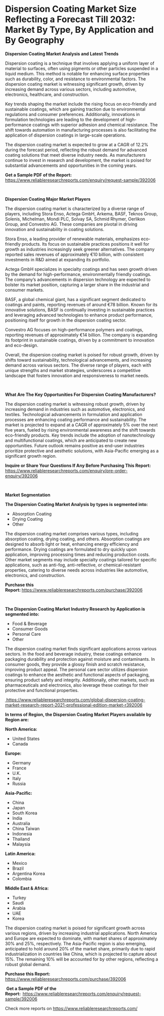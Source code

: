 <p><h1>Dispersion Coating Market Size Reflecting a Forecast Till 2032: Market By Type, By Application and By Geography</h1></p><p><strong>Dispersion Coating Market Analysis and Latest Trends</strong></p>
<p><p>Dispersion coating is a technique that involves applying a uniform layer of material to surfaces, often using pigments or other particles suspended in a liquid medium. This method is notable for enhancing surface properties such as durability, color, and resistance to environmental factors. The dispersion coating market is witnessing significant growth, driven by increasing demand across various sectors, including automotive, electronics, healthcare, and construction. </p><p>Key trends shaping the market include the rising focus on eco-friendly and sustainable coatings, which are gaining traction due to environmental regulations and consumer preferences. Additionally, innovations in formulation technologies are leading to the development of high-performance coatings with superior adhesion and chemical resistance. The shift towards automation in manufacturing processes is also facilitating the application of dispersion coatings in large-scale operations. </p><p>The dispersion coating market is expected to grow at a CAGR of 12.2% during the forecast period, reflecting the robust demand for advanced coating solutions that meet diverse industry needs. As manufacturers continue to invest in research and development, the market is poised for substantial advancements and opportunities in the coming years.</p></p>
<p><strong>Get a Sample PDF of the Report:&nbsp;</strong> <a href="https://www.reliableresearchreports.com/enquiry/request-sample/392006?utm_campaign=2098&utm_medium=2&utm_source=Github&utm_content=ia&utm_term=29032025&utm_id=dispersion-coating">https://www.reliableresearchreports.com/enquiry/request-sample/392006</a></p>
<p>&nbsp;</p>
<p><strong>Dispersion Coating Major Market Players</strong></p>
<p><p>The dispersion coating market is characterized by a diverse range of players, including Stora Enso, Actega GmbH, Arkema, BASF, Teknos Group, Solenis, Michelman, Mondi PLC, Solvay SA, Schmid Rhymer, Oerlikon Group, and Convestro AG. These companies are pivotal in driving innovation and sustainability in coating solutions.</p><p>Stora Enso, a leading provider of renewable materials, emphasizes eco-friendly products. Its focus on sustainable practices positions it well for growth as industries increasingly seek greener alternatives. The company reported sales revenues of approximately €10 billion, with consistent investments in R&D aimed at expanding its portfolio.</p><p>Actega GmbH specializes in specialty coatings and has seen growth driven by the demand for high-performance, environmentally friendly coatings. The company’s advancements in dispersion technology are expected to bolster its market position, capturing a larger share in the industrial and consumer markets.</p><p>BASF, a global chemical giant, has a significant segment dedicated to coatings and paints, reporting revenues of around €78 billion. Known for its innovative solutions, BASF is continually investing in sustainable practices and leveraging advanced technologies to enhance product performance, positioning itself for growth in the dispersion coating sector.</p><p>Convestro AG focuses on high-performance polymers and coatings, reporting revenues of approximately €14 billion. The company is expanding its footprint in sustainable coatings, driven by a commitment to innovation and eco-design.</p><p>Overall, the dispersion coating market is poised for robust growth, driven by shifts toward sustainability, technological advancements, and increasing demand across various sectors. The diverse range of players, each with unique strengths and market strategies, underscores a competitive landscape that fosters innovation and responsiveness to market needs.</p></p>
<p>&nbsp;</p>
<p><strong>What Are The Key Opportunities For Dispersion Coating Manufacturers?</strong></p>
<p><p>The dispersion coating market is witnessing robust growth, driven by increasing demand in industries such as automotive, electronics, and textiles. Technological advancements in formulation and application processes are enhancing coating performance and sustainability. The market is projected to expand at a CAGR of approximately 5% over the next five years, fueled by rising environmental awareness and the shift towards eco-friendly products. Key trends include the adoption of nanotechnology and multifunctional coatings, which are anticipated to create new opportunities. Future outlook remains positive as end-user industries prioritize protective and aesthetic solutions, with Asia-Pacific emerging as a significant growth region.</p></p>
<p><strong>Inquire or Share Your Questions If Any Before Purchasing This Report:</strong> <a href="https://www.reliableresearchreports.com/enquiry/pre-order-enquiry/392006?utm_campaign=2098&utm_medium=2&utm_source=Github&utm_content=ia&utm_term=29032025&utm_id=dispersion-coating">https://www.reliableresearchreports.com/enquiry/pre-order-enquiry/392006</a></p>
<p>&nbsp;</p>
<p><strong>Market Segmentation</strong></p>
<p><strong>The Dispersion Coating Market Analysis by types is segmented into:</strong></p>
<p><ul><li>Absorption Coating</li><li>Drying Coating</li><li>Other</li></ul></p>
<p><p>The dispersion coating market comprises various types, including absorption coating, drying coating, and others. Absorption coatings are designed to absorb light or heat, enhancing energy efficiency and performance. Drying coatings are formulated to dry quickly upon application, improving processing times and reducing production costs. Other market segments may include specialty coatings tailored for specific applications, such as anti-fog, anti-reflective, or chemical-resistant properties, catering to diverse needs across industries like automotive, electronics, and construction.</p></p>
<p><strong>Purchase this Report:&nbsp;</strong><a href="https://www.reliableresearchreports.com/purchase/392006?utm_campaign=2098&utm_medium=2&utm_source=Github&utm_content=ia&utm_term=29032025&utm_id=dispersion-coating">https://www.reliableresearchreports.com/purchase/392006</a></p>
<p>&nbsp;</p>
<p><strong>The Dispersion Coating Market Industry Research by Application is segmented into:</strong></p>
<p><ul><li>Food & Beverage</li><li>Consumer Goods</li><li>Personal Care</li><li>Other</li></ul></p>
<p><p>The dispersion coating market finds significant applications across various sectors. In the food and beverage industry, these coatings enhance packaging durability and protection against moisture and contaminants. In consumer goods, they provide a glossy finish and scratch resistance, improving product appeal. The personal care sector utilizes dispersion coatings to enhance the aesthetic and functional aspects of packaging, ensuring product safety and integrity. Additionally, other markets, such as pharmaceuticals and electronics, also leverage these coatings for their protective and functional properties.</p></p>
<p><a href="https://www.reliableresearchreports.com/global-dispersion-coating-market-research-report-2021-professional-edition-market-r392006?utm_campaign=2098&utm_medium=2&utm_source=Github&utm_content=ia&utm_term=29032025&utm_id=dispersion-coating">&nbsp;https://www.reliableresearchreports.com/global-dispersion-coating-market-research-report-2021-professional-edition-market-r392006</a></p>
<p><strong>In terms of Region, the Dispersion Coating Market Players available by Region are:</strong></p>
<p>
    <p> <strong> North America: </strong>
        <ul>
            <li>United States</li>
            <li>Canada</li>
        </ul>
        </p> 
    <p> <strong> Europe: </strong>
        <ul>
            <li>Germany</li>
            <li>France</li>
            <li>U.K.</li>
            <li>Italy</li>
            <li>Russia</li>
        </ul>
        </p> 
    <p> <strong> Asia-Pacific: </strong>
        <ul>
            <li>China</li>
            <li>Japan</li>
            <li>South Korea</li>
            <li>India</li>
            <li>Australia</li>
            <li>China Taiwan</li>
            <li>Indonesia</li>
            <li>Thailand</li>
            <li>Malaysia</li>
        </ul>
        </p> 
    <p> <strong> Latin America: </strong>
        <ul>
            <li>Mexico</li>
            <li>Brazil</li>
            <li>Argentina Korea</li>
            <li>Colombia</li>
        </ul>
        </p> 
    <p> <strong> Middle East & Africa: </strong>
        <ul>
            <li>Turkey</li>
            <li>Saudi</li>
            <li>Arabia</li>
            <li>UAE</li>
            <li>Korea</li>
        </ul>
    </p>
    </p>
<p><p>The dispersion coating market is poised for significant growth across various regions, driven by increasing industrial applications. North America and Europe are expected to dominate, with market shares of approximately 30% and 25%, respectively. The Asia-Pacific region is also emerging, anticipated to hold around 20% of the market share, primarily due to rapid industrialization in countries like China, which is projected to capture about 15%. The remaining 10% will be accounted for by other regions, reflecting a robust global demand.</p></p>
<p><strong>Purchase this Report: </strong><a href="https://www.reliableresearchreports.com/purchase/392006?utm_campaign=2098&utm_medium=2&utm_source=Github&utm_content=ia&utm_term=29032025&utm_id=dispersion-coating">https://www.reliableresearchreports.com/purchase/392006</a></p>
<p>&nbsp;<strong>Get a Sample PDF of the Report:&nbsp;&nbsp;</strong><a href="https://www.reliableresearchreports.com/enquiry/request-sample/392006?utm_campaign=2098&utm_medium=2&utm_source=Github&utm_content=ia&utm_term=29032025&utm_id=dispersion-coating">https://www.reliableresearchreports.com/enquiry/request-sample/392006</a></p>
<p><strong></strong></p>
<p>Check more reports on <a href="https://www.reliableresearchreports.com/?utm_campaign=2098&utm_medium=2&utm_source=Github&utm_content=ia&utm_term=29032025&utm_id=dispersion-coating">https://www.reliableresearchreports.com/</a></p>